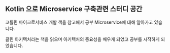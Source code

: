 ## Kotlin 으로 Microservice 구축관련 스터디 공간

코틀린 마이크로서비스 개발 책을 참고해서 공부 Microservice에 대해 알아가고 있습니다.

클린 아키텍처라는 책을 읽으며 아키텍처의 중요성을 배우게 되었고 공부를 시작하게 되었습니다.
